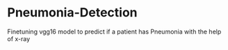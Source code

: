 # Pneumonia-Detection
Finetuning vgg16 model to predict if a patient has Pneumonia with the help of x-ray
